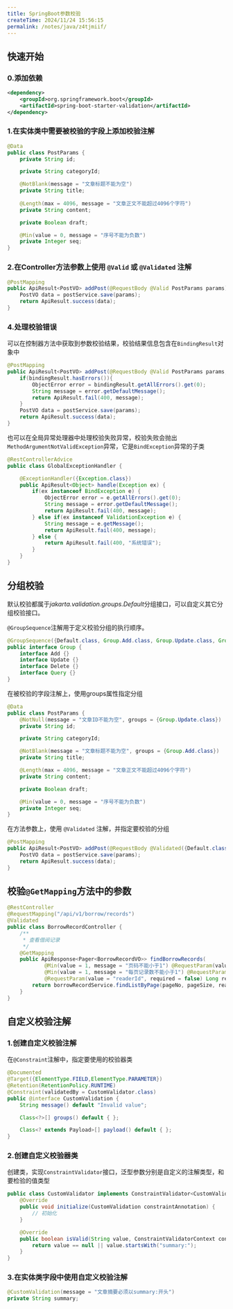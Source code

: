 ```yaml
---
title: SpringBoot参数校验
createTime: 2024/11/24 15:56:15
permalink: /notes/java/z4tjmiif/
---
```

## 快速开始

### 0.添加依赖

```xml
<dependency>
    <groupId>org.springframework.boot</groupId>
    <artifactId>spring-boot-starter-validation</artifactId>
</dependency>
```

### 1.在实体类中需要被校验的字段上添加校验注解

```java
@Data
public class PostParams {
    private String id;

    private String categoryId;

    @NotBlank(message = "文章标题不能为空")
    private String title;
    
    @Length(max = 4096, message = "文章正文不能超过4096个字符")
    private String content;

    private Boolean draft;

    @Min(value = 0, message = "序号不能为负数")
    private Integer seq;
}
```

### 2.在Controller方法参数上使用 `@Valid` 或 `@Validated` 注解

```java
@PostMapping
public ApiResult<PostVO> addPost(@RequestBody @Valid PostParams params){
    PostVO data = postService.save(params);
    return ApiResult.success(data);
}
```

### 4.处理校验错误

可以在控制器方法中获取到参数校验结果，校验结果信息包含在`BindingResult`对象中

```java
@PostMapping
public ApiResult<PostVO> addPost(@RequestBody @Valid PostParams params, BindingResult bindingResult){
    if(bindingResult.hasErrors()){
        ObjectError error = bindingResult.getAllErrors().get(0);
        String message = error.getDefaultMessage();
        return ApiResult.fail(400, message);
    }
    PostVO data = postService.save(params);
    return ApiResult.success(data);
}
```

也可以在全局异常处理器中处理校验失败异常，校验失败会抛出`MethodArgumentNotValidException`异常，它是`BindException`异常的子类

```java
@RestControllerAdvice
public class GlobalExceptionHandler {

    @ExceptionHandler({Exception.class})
    public ApiResult<Object> handle(Exception ex) {
        if(ex instanceof BindException e) {
            ObjectError error = e.getAllErrors().get(0);
            String message = error.getDefaultMessage();
            return ApiResult.fail(400, message);
        } else if(ex instanceof ValidationException e) {
            String message = e.getMessage();
            return ApiResult.fail(400, message);
        } else {
            return ApiResult.fail(400, "系统错误");
        }
    }
}
```


## 分组校验

默认校验都属于*jakarta.validation.groups.Default*分组接口，可以自定义其它分组校验接口。

`@GroupSequence`注解用于定义校验分组的执行顺序。

```java
@GroupSequence({Default.class, Group.Add.class, Group.Update.class, Group.Delete.class, Group.Query.class})
public interface Group {
    interface Add {}
    interface Update {}
    interface Delete {}
    interface Query {}
}
```

在被校验的字段注解上，使用groups属性指定分组

```java
@Data
public class PostParams {
    @NotNull(message = "文章ID不能为空", groups = {Group.Update.class})
    private String id;

    private String categoryId;

    @NotBlank(message = "文章标题不能为空", groups = {Group.Add.class})
    private String title;

    @Length(max = 4096, message = "文章正文不能超过4096个字符")
    private String content;

    private Boolean draft;

    @Min(value = 0, message = "序号不能为负数")
    private Integer seq;
}
```

在方法参数上，使用 `@Validated` 注解，并指定要校验的分组

```java
@PostMapping
public ApiResult<PostVO> addPost(@RequestBody @Validated({Default.class, Group.Add.class}) PostParams params){
    PostVO data = postService.save(params);
    return ApiResult.success(data);
}
```

## 校验`@GetMapping`方法中的参数

```java
@RestController
@RequestMapping("/api/v1/borrow/records")
@Validated
public class BorrowRecordController {
    /**
     * 查看借阅记录
     */
    @GetMapping
    public ApiResponse<Pager<BorrowRecordVO>> findBorrowRecords(
            @Min(value = 1, message = "页码不能小于1") @RequestParam(value = "pageNo", defaultValue = "1") Integer pageNo,
            @Min(value = 1, message = "每页记录数不能小于1") @RequestParam(value = "pageSize", defaultValue = "10") Integer pageSize,
            @RequestParam(value = "readerId", required = false) Long readerId, @RequestParam(value = "bookId", required = false) Long bookId) {
        return borrowRecordService.findListByPage(pageNo, pageSize, readerId, bookId);
    }
}
```

## 自定义校验注解 

### 1.创建自定义校验注解

在`@Constraint`注解中，指定要使用的校验器类

```java
@Documented
@Target({ElementType.FIELD,ElementType.PARAMETER})
@Retention(RetentionPolicy.RUNTIME)
@Constraint(validatedBy = CustomValidator.class)
public @interface CustomValidation {
    String message() default "Invalid value";

    Class<?>[] groups() default { };

    Class<? extends Payload>[] payload() default { };
}
```

### 2.创建自定义校验器类

创建类，实现`ConstraintValidator`接口，泛型参数分别是自定义的注解类型，和要检验的值类型

```java
public class CustomValidator implements ConstraintValidator<CustomValidation, String> {
    @Override
    public void initialize(CustomValidation constraintAnnotation) {
        // 初始化
    }

    @Override
    public boolean isValid(String value, ConstraintValidatorContext context) {
        return value == null || value.startsWith("summary:");
    }
}
```

### 3.在实体类字段中使用自定义校验注解

```java
@CustomValidation(message = "文章摘要必须以summary:开头")
private String summary;
```

